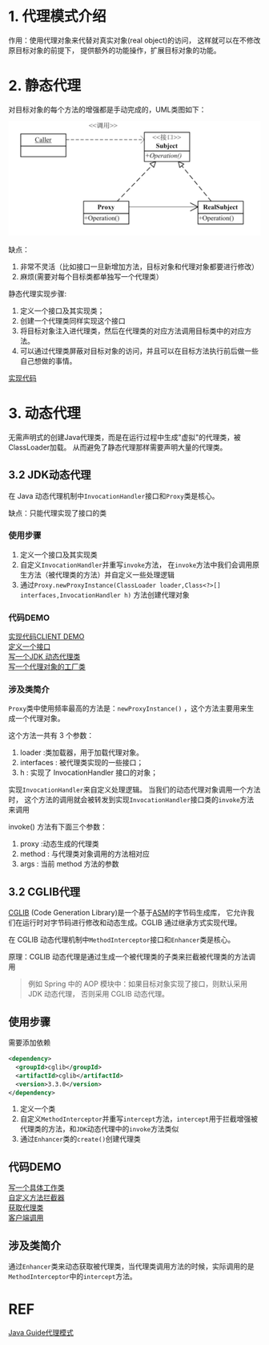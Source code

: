 # 1. 代理模式介绍
作用：使用代理对象来代替对真实对象(real object)的访问，
这样就可以在不修改原目标对象的前提下，
提供额外的功能操作，扩展目标对象的功能。

# 2. 静态代理
对目标对象的每个方法的增强都是手动完成的，UML类图如下：

<div align="center">
	<img src="https://github.com/oneCoderMan/javastudy/blob/6de5b04a392edb81df568c4bfc322a45cec4bd6c/notes/src/main/resources/desiginpattern/pics/proxy1.png" alt="Editor" width="600">
</div>


缺点：
1. 非常不灵活（比如接口一旦新增加方法，目标对象和代理对象都要进行修改）
2. 麻烦(需要对每个目标类都单独写一个代理类）

静态代理实现步骤:
1. 定义一个接口及其实现类；
2. 创建一个代理类同样实现这个接口
3. 将目标对象注入进代理类，然后在代理类的对应方法调用目标类中的对应方法。
4. 可以通过代理类屏蔽对目标对象的访问，并且可以在目标方法执行前后做一些自己想做的事情。

[实现代码](../../../../../basicTech/src/main/java/com/java/study/designpattern/proxy/staticproxy/ClientTest.java)

# 3. 动态代理
无需声明式的创建Java代理类，而是在运行过程中生成"虚拟"的代理类，被ClassLoader加载。
从而避免了静态代理那样需要声明大量的代理类。

## 3.2 JDK动态代理
在 Java 动态代理机制中`InvocationHandler`接口和`Proxy`类是核心。

缺点：只能代理实现了接口的类

### 使用步骤
1. 定义一个接口及其实现类
2. 自定义`InvocationHandler`并重写`invoke`方法，
在`invoke`方法中我们会调用原生方法（被代理类的方法）并自定义一些处理逻辑
3. 通过`Proxy.newProxyInstance(ClassLoader loader,Class<?>[] interfaces,InvocationHandler h)` 方法创建代理对象

### 代码DEMO
[实现代码CLIENT DEMO](../../../../../basicTech/src/main/java/com/java/study/designpattern/proxy/dynamicproxy/DyClient.java)<br>
[定义一个接口](../../../../../basicTech/src/main/java/com/java/study/designpattern/proxy/dynamicproxy/SmsService.java) <br>
[写一个JDK 动态代理类](../../../../../basicTech/src/main/java/com/java/study/designpattern/proxy/dynamicproxy/DebugInvocationHandler.java)<br>
[写一个代理对象的工厂类](../../../../../basicTech/src/main/java/com/java/study/designpattern/proxy/dynamicproxy/JdkProxyFactory.java)

### 涉及类简介
`Proxy`类中使用频率最高的方法是：`newProxyInstance()` ，这个方法主要用来生成一个代理对象。

这个方法一共有 3 个参数：
1. loader :类加载器，用于加载代理对象。
2. interfaces : 被代理类实现的一些接口；
3. h : 实现了 InvocationHandler 接口的对象；

实现`InvocationHandler`来自定义处理逻辑。 当我们的动态代理对象调用一个方法时，
这个方法的调用就会被转发到实现`InvocationHandler`接口类的`invoke`方法来调用

invoke() 方法有下面三个参数：
1. proxy :动态生成的代理类
2. method : 与代理类对象调用的方法相对应
3. args : 当前 method 方法的参数

## 3.2 CGLIB代理

[CGLIB](https://github.com/cglib/cglib) (Code Generation Library)是一个基于[ASM](https://www.baeldung.com/java-asm)的字节码生成库，
它允许我们在运行时对字节码进行修改和动态生成。CGLIB 通过继承方式实现代理。

在 CGLIB 动态代理机制中`MethodInterceptor`接口和`Enhancer`类是核心。

原理：CGLIB 动态代理是通过生成一个被代理类的子类来拦截被代理类的方法调用

> 例如 Spring 中的 AOP 模块中：如果目标对象实现了接口，则默认采用 JDK 动态代理，
> 否则采用 CGLIB 动态代理。

## 使用步骤
需要添加依赖
```xml
<dependency>
  <groupId>cglib</groupId>
  <artifactId>cglib</artifactId>
  <version>3.3.0</version>
</dependency>
```
1. 定义一个类
2. 自定义`MethodInterceptor`并重写`intercept`方法，`intercept`用于拦截增强被代理类的方法，和`JDK`动态代理中的`invoke`方法类似
3. 通过`Enhancer`类的`create()`创建代理类


## 代码DEMO
[写一个具体工作类](../../../../../basicTech/src/main/java/com/java/study/designpattern/proxy/cglibproxy/AliSmsService.java) <br>
[自定义方法拦截器](../../../../../basicTech/src/main/java/com/java/study/designpattern/proxy/cglibproxy/DebugMethodInterceptor.java) <br>
[获取代理类](../../../../../basicTech/src/main/java/com/java/study/designpattern/proxy/cglibproxy/CglibProxyFactory.java) <br>
[客户端调用](../../../../../basicTech/src/main/java/com/java/study/designpattern/proxy/cglibproxy/CgClient.java)

## 涉及类简介
通过`Enhancer`类来动态获取被代理类，当代理类调用方法的时候，实际调用的是`MethodInterceptor`中的`intercept`方法。


# REF
[Java Guide代理模式](https://javaguide.cn/java/basis/proxy.html)